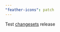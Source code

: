 ```yaml
---
"feather-icons": patch
---
```


Test [changesets](https://github.com/changesets/changesets) release 
